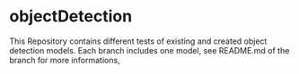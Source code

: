 # objectDetection
This Repository contains different tests of existing and created object detection models. Each branch includes one model, see README.md of the branch for more informations, 
